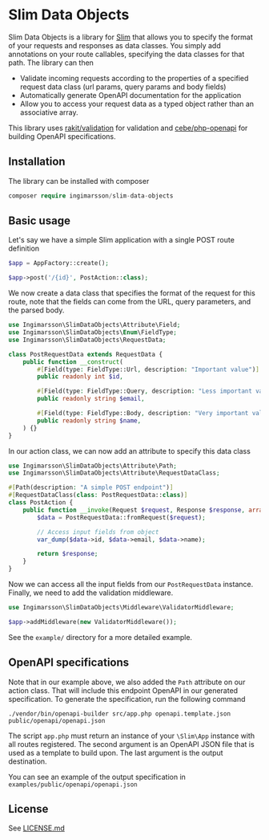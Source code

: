 # Slim Data Objects

Slim Data Objects is a library for [Slim](https://github.com/slimphp/Slim) that allows you to specify the format of your requests and responses as data classes. You simply add annotations on your route callables, specifying the data classes for that path. The library can then

 - Validate incoming requests according to the properties of a specified request data class (url params, query params and body fields)
 - Automatically generate OpenAPI documentation for the application
 - Allow you to access your request data as a typed object rather than an associative array.

This library uses [rakit/validation](https://github.com/rakit/validation) for validation and [cebe/php-openapi](https://github.com/cebe/php-openapi) for building OpenAPI specifications.

## Installation

The library can be installed with composer

```php
composer require ingimarsson/slim-data-objects
```

## Basic usage

Let's say we have a simple Slim application with a single POST route definition

```php
$app = AppFactory::create();

$app->post('/{id}', PostAction::class);
```

We now create a data class that specifies the format of the request for this route, note that the fields can come from the URL, query parameters, and the parsed body.

```php
use Ingimarsson\SlimDataObjects\Attribute\Field;
use Ingimarsson\SlimDataObjects\Enum\FieldType;
use Ingimarsson\SlimDataObjects\RequestData;

class PostRequestData extends RequestData {
	public function __construct(
		#[Field(type: FieldType::Url, description: "Important value")]
		public readonly int $id,

		#[Field(type: FieldType::Query, description: "Less important value", required: false, default: "test")]
		public readonly string $email,

		#[Field(type: FieldType::Body, description: "Very important value")]
		public readonly string $name,
	) {}
}
```

In our action class, we can now add an attribute to specify this data class

```php
use Ingimarsson\SlimDataObjects\Attribute\Path;
use Ingimarsson\SlimDataObjects\Attribute\RequestDataClass;

#[Path(description: "A simple POST endpoint")]
#[RequestDataClass(class: PostRequestData::class)]
class PostAction {
	public function __invoke(Request $request, Response $response, array $args): Response {
		$data = PostRequestData::fromRequest($request);

		// Access input fields from object
		var_dump($data->id, $data->email, $data->name);

		return $response;
	}
}
```

Now we can access all the input fields from our `PostRequestData` instance. Finally, we need to add the validation middleware.

```php
use Ingimarsson\SlimDataObjects\Middleware\ValidatorMiddleware;

$app->addMiddleware(new ValidatorMiddleware());
```

See the `example/` directory for a more detailed example.

## OpenAPI specifications

Note that in our example above, we also added the `Path` attribute on our action class. That will include this endpoint OpenAPI in our generated specification. To generate the specification, run the following command

	./vendor/bin/openapi-builder src/app.php openapi.template.json public/openapi/openapi.json

The script `app.php` must return an instance of your `\Slim\App` instance with all routes registered. The second argument is an OpenAPI JSON file that is used as a template to build upon. The last argument is the output destination.

You can see an example of the output specification in `examples/public/openapi/openapi.json`

## License

See [LICENSE.md](./LICENSE.md)